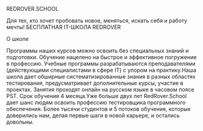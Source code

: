 REDROVER.SCHOOL

Для тех, кто хочет пробовать новое, меняться, искать себя и работу мечты! БЕСПЛАТНАЯ IT-ШКОЛА REDROVER

О школе

Программы наших курсов можно освоить без специальных знаний и подготовки. Обучение нацелено на быстрое и эффективное погружение в профессию. Учебные программы разрабатываются преподавателями (действующими специалистами в сфере IT) с упором на практику.Наша школа дает обширные систематизированные знания в разных областях тестирования, предусматривает дополнительные курсы, участие в проектах. Занятия
проходят онлайн на русском языке в часовом поясе PST.
Срок обучения 4 месяца.Уже больше двух лет RedRover.School дает шанс людям освоить профессию тестировщика программного обеспечения. Более тысячи студентов и 5 потоков обучения, которые доверились нам, делая первые шаги в новой карьере, и остались довольны.

